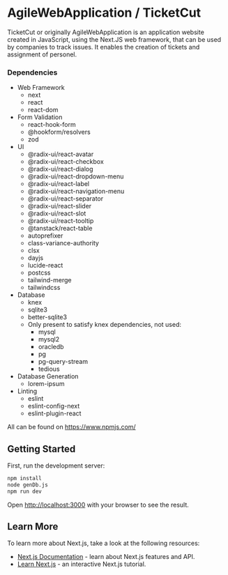# AgileWebApplication / TicketCut

TicketCut or originally AgileWebApplication is an application website created in JavaScript, using the Next.JS web framework, that can be used by companies to track issues. It enables the creation of tickets and assignment of personel.

### Dependencies
- Web Framework
  - next
  - react
  - react-dom
- Form Validation
  - react-hook-form
  - @hookform/resolvers
  - zod
- UI
  - @radix-ui/react-avatar
  - @radix-ui/react-checkbox
  - @radix-ui/react-dialog
  - @radix-ui/react-dropdown-menu
  - @radix-ui/react-label
  - @radix-ui/react-navigation-menu
  - @radix-ui/react-separator
  - @radix-ui/react-slider
  - @radix-ui/react-slot
  - @radix-ui/react-tooltip
  - @tanstack/react-table
  - autoprefixer
  - class-variance-authority
  - clsx
  - dayjs
  - lucide-react
  - postcss
  - tailwind-merge
  - tailwindcss
- Database
  - knex
  - sqlite3
  - better-sqlite3
  - Only present to satisfy knex dependencies, not used:
    - mysql
    - mysql2
    - oracledb
    - pg
    - pg-query-stream
    - tedious
- Database Generation
  - lorem-ipsum
- Linting
  - eslint
  - eslint-config-next
  - eslint-plugin-react

All can be found on https://www.npmjs.com/

## Getting Started

First, run the development server:

```bash
npm install
node genDb.js
npm run dev
```

Open [http://localhost:3000](http://localhost:3000) with your browser to see the result.

## Learn More

To learn more about Next.js, take a look at the following resources:

- [Next.js Documentation](https://nextjs.org/docs) - learn about Next.js features and API.
- [Learn Next.js](https://nextjs.org/learn) - an interactive Next.js tutorial.
